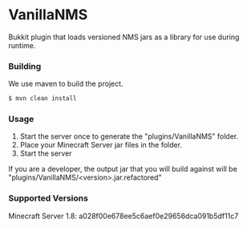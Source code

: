 VanillaNMS
=============

Bukkit plugin that loads versioned NMS jars as a library for use during runtime.

### Building ###

We use maven to build the project.
```bash
$ mvn clean install
```

### Usage ###

1. Start the server once to generate the "plugins/VanillaNMS" folder.
2. Place your Minecraft Server jar files in the folder.
3. Start the server

If you are a developer, the output jar that you will build against will be "plugins/VanillaNMS/\<version\>.jar.refactored"

### Supported Versions ###

Minecraft Server 1.8: a028f00e678ee5c6aef0e29656dca091b5df11c7
